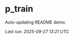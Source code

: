 # p_train

Auto-updating README demo.

<!--START_SECTION:status-->
_Last run: 2025-09-27 13:21 UTC_
<!--END_SECTION:status-->







































































































































































































































































































































































































































































































































































































































































































































































































































































































